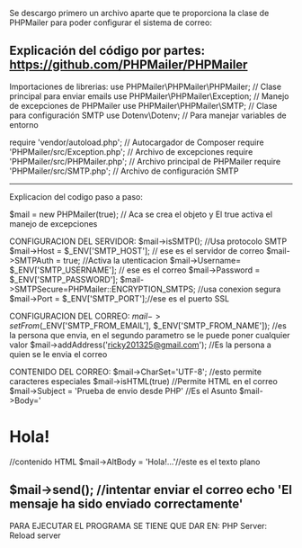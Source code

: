 Se descargo primero un archivo aparte que te proporciona la clase de PHPMailer para poder configurar el sistema de correo:


Explicación del código por partes:
https://github.com/PHPMailer/PHPMailer
-----
Importaciones de librerias:
use PHPMailer\PHPMailer\PHPMailer;     // Clase principal para enviar emails
use PHPMailer\PHPMailer\Exception;      // Manejo de excepciones de PHPMailer
use PHPMailer\PHPMailer\SMTP;           // Clase para configuración SMTP
use Dotenv\Dotenv;                      // Para manejar variables de entorno

require 'vendor/autoload.php';           // Autocargador de Composer
require 'PHPMailer/src/Exception.php';   // Archivo de excepciones
require 'PHPMailer/src/PHPMailer.php';   // Archivo principal de PHPMailer
require 'PHPMailer/src/SMTP.php';        // Archivo de configuración SMTP

----
Explicacion del codigo paso a paso:

$mail = new PHPMailer(true); // Aca se crea el objeto y El true activa el manejo de excepciones

CONFIGURACION DEL SERVIDOR:
$mail->isSMTP(); //Usa protocolo SMTP
$mail->Host = $_ENV['SMTP_HOST']; // ese es el servidor de correo
$mail->SMTPAuth = true; //Activa la utenticacion
$mail->Username= $_ENV['SMTP_USERNAME']; // ese es el correo
$mail->Password = $_ENV['SMTP_PASSWORD'];
$mail->SMTPSecure=PHPMailer::ENCRYPTION_SMTPS; //usa conexion segura
$mail->Port = $_ENV['SMTP_PORT'];//ese es el puerto SSL

CONFIGURACION DEL CORREO:
$mail->setFrom($_ENV['SMTP_FROM_EMAIL'], $_ENV['SMTP_FROM_NAME']); //es la persona que envia, en el segundo parametro se le puede poner cualquier valor
$mail->addAddress('ricky201325@gmail.com'); //Es la persona a quien se le envia el correo

CONTENIDO DEL CORREO:
$mail->CharSet='UTF-8'; //esto permite caracteres especiales
$mail->isHTML(true) //Permite HTML en el correo
$mail->Subject = 'Prueba de envio desde PHP' //Es el Asunto
$mail->Body='<h1>Hola!</h1> //contenido HTML
$mail->AltBody = 'Hola!...'//este es el texto plano

$mail->send(); //intentar enviar el correo
echo 'El mensaje ha sido enviado correctamente'
----

PARA EJECUTAR EL PROGRAMA SE TIENE QUE DAR EN: PHP Server: Reload server 
